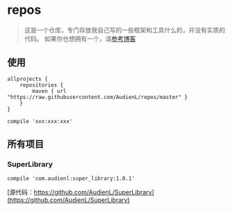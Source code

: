 # repos

> 这是一个仓库，专门存放我自己写的一些框架和工具什么的，并没有实质的代码。
> 如果你也想拥有一个，请[参考博客](http://www.jianshu.com/p/ca53952f4212)

## 使用

```
allprojects {
    repositories {
        maven { url "https://raw.githubusercontent.com/AudienL/repos/master" }
    }
}

compile 'xxx:xxx:xxx'
```


## 所有项目

### SuperLibrary

```
compile 'com.audienl:super_library:1.0.1'
```

[源代码：https://github.com/AudienL/SuperLibrary](https://github.com/AudienL/SuperLibrary)
